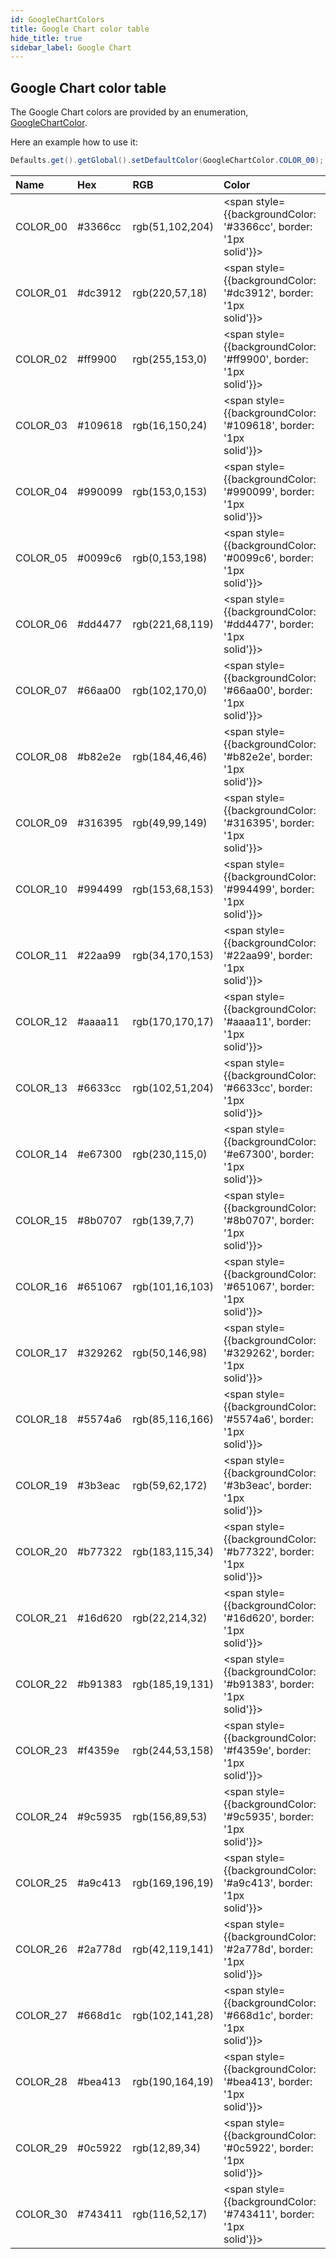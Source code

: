```yaml
---
id: GoogleChartColors
title: Google Chart color table
hide_title: true
sidebar_label: Google Chart
---
```


## Google Chart color table

The Google Chart colors are provided by an enumeration, [GoogleChartColor](http://www.pepstock.org/Charba/3.3/org/pepstock/charba/client/colors/GoogleChartColor.html).

Here an example how to use it:

```java
Defaults.get().getGlobal().setDefaultColor(GoogleChartColor.COLOR_00);
```

| Name | Hex  | RGB  | Color |
| :--- | :--- | :--- | :---- |
| COLOR_00 | #3366cc | rgb(51,102,204) | <span style={{backgroundColor: '#3366cc', border: '1px solid'}}>&nbsp;&nbsp;&nbsp;&nbsp;&nbsp;&nbsp;&nbsp;&nbsp;&nbsp;&nbsp;&nbsp;&nbsp;&nbsp;&nbsp;&nbsp;&nbsp;&nbsp;</span> |
| COLOR_01 | #dc3912 | rgb(220,57,18) | <span style={{backgroundColor: '#dc3912', border: '1px solid'}}>&nbsp;&nbsp;&nbsp;&nbsp;&nbsp;&nbsp;&nbsp;&nbsp;&nbsp;&nbsp;&nbsp;&nbsp;&nbsp;&nbsp;&nbsp;&nbsp;&nbsp;</span> |
| COLOR_02 | #ff9900 | rgb(255,153,0) | <span style={{backgroundColor: '#ff9900', border: '1px solid'}}>&nbsp;&nbsp;&nbsp;&nbsp;&nbsp;&nbsp;&nbsp;&nbsp;&nbsp;&nbsp;&nbsp;&nbsp;&nbsp;&nbsp;&nbsp;&nbsp;&nbsp;</span> |
| COLOR_03 | #109618 | rgb(16,150,24) | <span style={{backgroundColor: '#109618', border: '1px solid'}}>&nbsp;&nbsp;&nbsp;&nbsp;&nbsp;&nbsp;&nbsp;&nbsp;&nbsp;&nbsp;&nbsp;&nbsp;&nbsp;&nbsp;&nbsp;&nbsp;&nbsp;</span> |
| COLOR_04 | #990099 | rgb(153,0,153) | <span style={{backgroundColor: '#990099', border: '1px solid'}}>&nbsp;&nbsp;&nbsp;&nbsp;&nbsp;&nbsp;&nbsp;&nbsp;&nbsp;&nbsp;&nbsp;&nbsp;&nbsp;&nbsp;&nbsp;&nbsp;&nbsp;</span> |
| COLOR_05 | #0099c6 | rgb(0,153,198) | <span style={{backgroundColor: '#0099c6', border: '1px solid'}}>&nbsp;&nbsp;&nbsp;&nbsp;&nbsp;&nbsp;&nbsp;&nbsp;&nbsp;&nbsp;&nbsp;&nbsp;&nbsp;&nbsp;&nbsp;&nbsp;&nbsp;</span> |
| COLOR_06 | #dd4477 | rgb(221,68,119) | <span style={{backgroundColor: '#dd4477', border: '1px solid'}}>&nbsp;&nbsp;&nbsp;&nbsp;&nbsp;&nbsp;&nbsp;&nbsp;&nbsp;&nbsp;&nbsp;&nbsp;&nbsp;&nbsp;&nbsp;&nbsp;&nbsp;</span> |
| COLOR_07 | #66aa00 | rgb(102,170,0) | <span style={{backgroundColor: '#66aa00', border: '1px solid'}}>&nbsp;&nbsp;&nbsp;&nbsp;&nbsp;&nbsp;&nbsp;&nbsp;&nbsp;&nbsp;&nbsp;&nbsp;&nbsp;&nbsp;&nbsp;&nbsp;&nbsp;</span> |
| COLOR_08 | #b82e2e | rgb(184,46,46) | <span style={{backgroundColor: '#b82e2e', border: '1px solid'}}>&nbsp;&nbsp;&nbsp;&nbsp;&nbsp;&nbsp;&nbsp;&nbsp;&nbsp;&nbsp;&nbsp;&nbsp;&nbsp;&nbsp;&nbsp;&nbsp;&nbsp;</span> |
| COLOR_09 | #316395 | rgb(49,99,149) | <span style={{backgroundColor: '#316395', border: '1px solid'}}>&nbsp;&nbsp;&nbsp;&nbsp;&nbsp;&nbsp;&nbsp;&nbsp;&nbsp;&nbsp;&nbsp;&nbsp;&nbsp;&nbsp;&nbsp;&nbsp;&nbsp;</span> |
| COLOR_10 | #994499 | rgb(153,68,153) | <span style={{backgroundColor: '#994499', border: '1px solid'}}>&nbsp;&nbsp;&nbsp;&nbsp;&nbsp;&nbsp;&nbsp;&nbsp;&nbsp;&nbsp;&nbsp;&nbsp;&nbsp;&nbsp;&nbsp;&nbsp;&nbsp;</span> |
| COLOR_11 | #22aa99 | rgb(34,170,153) | <span style={{backgroundColor: '#22aa99', border: '1px solid'}}>&nbsp;&nbsp;&nbsp;&nbsp;&nbsp;&nbsp;&nbsp;&nbsp;&nbsp;&nbsp;&nbsp;&nbsp;&nbsp;&nbsp;&nbsp;&nbsp;&nbsp;</span> |
| COLOR_12 | #aaaa11 | rgb(170,170,17) | <span style={{backgroundColor: '#aaaa11', border: '1px solid'}}>&nbsp;&nbsp;&nbsp;&nbsp;&nbsp;&nbsp;&nbsp;&nbsp;&nbsp;&nbsp;&nbsp;&nbsp;&nbsp;&nbsp;&nbsp;&nbsp;&nbsp;</span> |
| COLOR_13 | #6633cc | rgb(102,51,204) | <span style={{backgroundColor: '#6633cc', border: '1px solid'}}>&nbsp;&nbsp;&nbsp;&nbsp;&nbsp;&nbsp;&nbsp;&nbsp;&nbsp;&nbsp;&nbsp;&nbsp;&nbsp;&nbsp;&nbsp;&nbsp;&nbsp;</span> |
| COLOR_14 | #e67300 | rgb(230,115,0) | <span style={{backgroundColor: '#e67300', border: '1px solid'}}>&nbsp;&nbsp;&nbsp;&nbsp;&nbsp;&nbsp;&nbsp;&nbsp;&nbsp;&nbsp;&nbsp;&nbsp;&nbsp;&nbsp;&nbsp;&nbsp;&nbsp;</span> |
| COLOR_15 | #8b0707 | rgb(139,7,7) | <span style={{backgroundColor: '#8b0707', border: '1px solid'}}>&nbsp;&nbsp;&nbsp;&nbsp;&nbsp;&nbsp;&nbsp;&nbsp;&nbsp;&nbsp;&nbsp;&nbsp;&nbsp;&nbsp;&nbsp;&nbsp;&nbsp;</span> |
| COLOR_16 | #651067 | rgb(101,16,103) | <span style={{backgroundColor: '#651067', border: '1px solid'}}>&nbsp;&nbsp;&nbsp;&nbsp;&nbsp;&nbsp;&nbsp;&nbsp;&nbsp;&nbsp;&nbsp;&nbsp;&nbsp;&nbsp;&nbsp;&nbsp;&nbsp;</span> |
| COLOR_17 | #329262 | rgb(50,146,98) | <span style={{backgroundColor: '#329262', border: '1px solid'}}>&nbsp;&nbsp;&nbsp;&nbsp;&nbsp;&nbsp;&nbsp;&nbsp;&nbsp;&nbsp;&nbsp;&nbsp;&nbsp;&nbsp;&nbsp;&nbsp;&nbsp;</span> |
| COLOR_18 | #5574a6 | rgb(85,116,166) | <span style={{backgroundColor: '#5574a6', border: '1px solid'}}>&nbsp;&nbsp;&nbsp;&nbsp;&nbsp;&nbsp;&nbsp;&nbsp;&nbsp;&nbsp;&nbsp;&nbsp;&nbsp;&nbsp;&nbsp;&nbsp;&nbsp;</span> |
| COLOR_19 | #3b3eac | rgb(59,62,172) | <span style={{backgroundColor: '#3b3eac', border: '1px solid'}}>&nbsp;&nbsp;&nbsp;&nbsp;&nbsp;&nbsp;&nbsp;&nbsp;&nbsp;&nbsp;&nbsp;&nbsp;&nbsp;&nbsp;&nbsp;&nbsp;&nbsp;</span> |
| COLOR_20 | #b77322 | rgb(183,115,34) | <span style={{backgroundColor: '#b77322', border: '1px solid'}}>&nbsp;&nbsp;&nbsp;&nbsp;&nbsp;&nbsp;&nbsp;&nbsp;&nbsp;&nbsp;&nbsp;&nbsp;&nbsp;&nbsp;&nbsp;&nbsp;&nbsp;</span> |
| COLOR_21 | #16d620 | rgb(22,214,32) | <span style={{backgroundColor: '#16d620', border: '1px solid'}}>&nbsp;&nbsp;&nbsp;&nbsp;&nbsp;&nbsp;&nbsp;&nbsp;&nbsp;&nbsp;&nbsp;&nbsp;&nbsp;&nbsp;&nbsp;&nbsp;&nbsp;</span> |
| COLOR_22 | #b91383 | rgb(185,19,131) | <span style={{backgroundColor: '#b91383', border: '1px solid'}}>&nbsp;&nbsp;&nbsp;&nbsp;&nbsp;&nbsp;&nbsp;&nbsp;&nbsp;&nbsp;&nbsp;&nbsp;&nbsp;&nbsp;&nbsp;&nbsp;&nbsp;</span> |
| COLOR_23 | #f4359e | rgb(244,53,158) | <span style={{backgroundColor: '#f4359e', border: '1px solid'}}>&nbsp;&nbsp;&nbsp;&nbsp;&nbsp;&nbsp;&nbsp;&nbsp;&nbsp;&nbsp;&nbsp;&nbsp;&nbsp;&nbsp;&nbsp;&nbsp;&nbsp;</span> |
| COLOR_24 | #9c5935 | rgb(156,89,53) | <span style={{backgroundColor: '#9c5935', border: '1px solid'}}>&nbsp;&nbsp;&nbsp;&nbsp;&nbsp;&nbsp;&nbsp;&nbsp;&nbsp;&nbsp;&nbsp;&nbsp;&nbsp;&nbsp;&nbsp;&nbsp;&nbsp;</span> |
| COLOR_25 | #a9c413 | rgb(169,196,19) | <span style={{backgroundColor: '#a9c413', border: '1px solid'}}>&nbsp;&nbsp;&nbsp;&nbsp;&nbsp;&nbsp;&nbsp;&nbsp;&nbsp;&nbsp;&nbsp;&nbsp;&nbsp;&nbsp;&nbsp;&nbsp;&nbsp;</span> |
| COLOR_26 | #2a778d | rgb(42,119,141) | <span style={{backgroundColor: '#2a778d', border: '1px solid'}}>&nbsp;&nbsp;&nbsp;&nbsp;&nbsp;&nbsp;&nbsp;&nbsp;&nbsp;&nbsp;&nbsp;&nbsp;&nbsp;&nbsp;&nbsp;&nbsp;&nbsp;</span> |
| COLOR_27 | #668d1c | rgb(102,141,28) | <span style={{backgroundColor: '#668d1c', border: '1px solid'}}>&nbsp;&nbsp;&nbsp;&nbsp;&nbsp;&nbsp;&nbsp;&nbsp;&nbsp;&nbsp;&nbsp;&nbsp;&nbsp;&nbsp;&nbsp;&nbsp;&nbsp;</span> |
| COLOR_28 | #bea413 | rgb(190,164,19) | <span style={{backgroundColor: '#bea413', border: '1px solid'}}>&nbsp;&nbsp;&nbsp;&nbsp;&nbsp;&nbsp;&nbsp;&nbsp;&nbsp;&nbsp;&nbsp;&nbsp;&nbsp;&nbsp;&nbsp;&nbsp;&nbsp;</span> |
| COLOR_29 | #0c5922 | rgb(12,89,34) | <span style={{backgroundColor: '#0c5922', border: '1px solid'}}>&nbsp;&nbsp;&nbsp;&nbsp;&nbsp;&nbsp;&nbsp;&nbsp;&nbsp;&nbsp;&nbsp;&nbsp;&nbsp;&nbsp;&nbsp;&nbsp;&nbsp;</span> |
| COLOR_30 | #743411 | rgb(116,52,17) | <span style={{backgroundColor: '#743411', border: '1px solid'}}>&nbsp;&nbsp;&nbsp;&nbsp;&nbsp;&nbsp;&nbsp;&nbsp;&nbsp;&nbsp;&nbsp;&nbsp;&nbsp;&nbsp;&nbsp;&nbsp;&nbsp;</span> |
